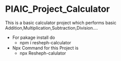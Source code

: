 # **PIAIC_Project_Calculator**
This is a basic calculator project which performs basic Addition,Multiplication,Subtraction,Division....
* For pakage install do
  * npm i resheph-calculator
* Npx Command for this Project is
  * npx Resheph-calulator

